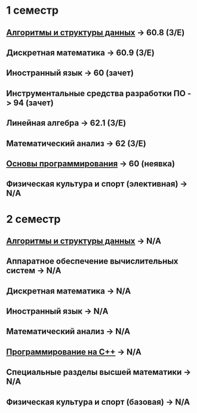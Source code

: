# 1 семестр

## [Алгоритмы и структуры данных](https://github.com/RostHarcha/ITMO_IS27/tree/main/Алгоритмы%20и%20структуры%20данных/1%20семестр) -> 60.8 (3/E)

## Дискретная математика -> 60.9 (3/E)

## Иностранный язык -> 60 (зачет)

## Инструментальные средства разработки ПО -> 94 (зачет)

## Линейная алгебра -> 62.1 (3/E)

## Математический анализ -> 62 (3/E)

## [Основы программирования](https://github.com/RostHarcha/ITMO_IS27/tree/main/Основы%20программирования) -> 60 (неявка)

## Физическая культура и спорт (элективная) -> N/A

# 2 семестр

## [Алгоритмы и структуры данных](https://github.com/RostHarcha/ITMO_IS27/tree/main/Алгоритмы%20и%20структуры%20данных/2%20семестр) -> N/A

## Аппаратное обеспечение вычислительных систем -> N/A

## Дискретная математика -> N/A

## Иностранный язык -> N/A

## Математический анализ -> N/A

## [Программирование на C++](https://github.com/RostHarcha/ITMO_IS27/tree/main/Программирование%20на%20C%2B%2B) -> N/A

## Специальные разделы высшей математики -> N/A

## Физическая культура и спорт (базовая) -> N/A
